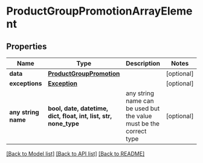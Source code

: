 # ProductGroupPromotionArrayElement


## Properties
Name | Type | Description | Notes
------------ | ------------- | ------------- | -------------
**data** | [**ProductGroupPromotion**](ProductGroupPromotion.md) |  | [optional] 
**exceptions** | [**Exception**](Exception.md) |  | [optional] 
**any string name** | **bool, date, datetime, dict, float, int, list, str, none_type** | any string name can be used but the value must be the correct type | [optional]

[[Back to Model list]](../README.md#documentation-for-models) [[Back to API list]](../README.md#documentation-for-api-endpoints) [[Back to README]](../README.md)


